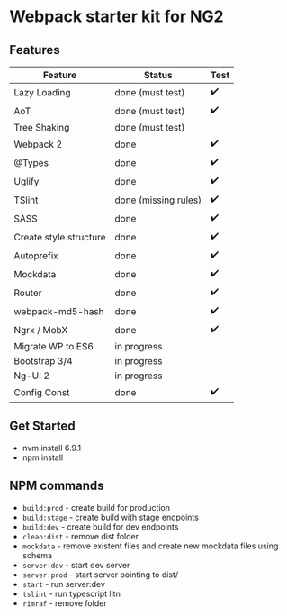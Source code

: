 # Webpack starter kit for NG2

## Features
| Feature                   | Status               | Test |
|---------------------------|----------------------|------|
| Lazy Loading              | done (must test)     | ✔️    |
| AoT                       | done (must test)     | ✔️    |
| Tree Shaking              | done (must test)     |       |
| Webpack 2                 | done                 | ✔️    |
| @Types                    | done                 | ✔️    |
| Uglify                    | done                 | ✔️    |
| TSlint                    | done (missing rules) | ✔️    |
| SASS                      | done                 | ✔️    |
| Create style structure    | done                 | ✔️    |
| Autoprefix                | done                 | ✔️ ️   |
| Mockdata                  | done                 | ✔️ ️ ️ ️ |
| Router                    | done                 | ✔️ ️ ️ ️ |
| webpack-md5-hash          | done                 | ✔️ ️ ️ ️ |
| Ngrx / MobX               | done                 | ✔️ ️ ️ ️ |
| Migrate WP to ES6         | in progress          |      |
| Bootstrap 3/4             | in progress          |      |
| Ng-UI 2                   | in progress          |      |
| Config Const              | done                 | ✔️ ️ ️ ️ |


## Get Started
* nvm install 6.9.1
* npm install

## NPM commands
* `build:prod` - create build for production
* `build:stage` - create build with stage endpoints
* `build:dev` - create build for dev endpoints
* `clean:dist` - remove dist folder
* `mockdata` - remove existent files and create new mockdata files using schema
* `server:dev` - start dev server
* `server:prod` - start server pointing to dist/
* `start` - run server:dev
* `tslint` - run typescript litn
* `rimraf` - remove folder 

